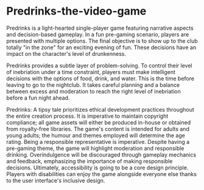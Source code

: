 # Predrinks-the-video-game
Predrinks is a light-hearted single-player game featuring narrative aspects and decision-based gameplay. In a fun pre-gaming scenario, players are presented with multiple options. The final objective is to show up to the club totally "in the zone" for an exciting evening of fun. These decisions have an impact on the character's level of drunkenness.  

Predrinks provides a subtle layer of problem-solving. To control their level of inebriation under a time constraint, players must make intelligent decisions with the options of food, drink, and water. This is the time before leaving to go to the nightclub. It takes careful planning and a balance between excess and moderation to reach the right level of inebriation before a fun night ahead.  

Predrinks: A tipsy tale prioritizes ethical development practices throughout the entire creation process. It is imperative to maintain copyright compliance; all game assets will either be produced in-house or obtained from royalty-free libraries. The game's content is intended for adults and young adults; the humour and themes employed will determine the age rating. Being a responsible representative is imperative. Despite having a pre-gaming theme, the game will highlight moderation and responsible drinking. Overindulgence will be discouraged through gameplay mechanics and feedback, emphasizing the importance of making responsible decisions. Ultimately, accessibility is going to be a core design principle. Players with disabilities can enjoy the game alongside everyone else thanks to the user interface's inclusive design. 
